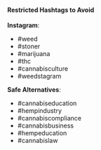 #### Restricted Hashtags to Avoid

**Instagram**:

- #weed
- #stoner
- #marijuana
- #thc
- #cannabisculture
- #weedstagram

**Safe Alternatives**:

- #cannabiseducation
- #hempindustry
- #cannabiscompliance
- #cannabisbusiness
- #hempeducation
- #cannabislaw
